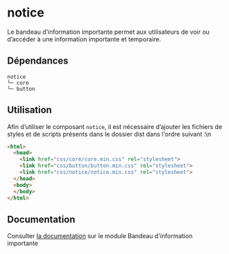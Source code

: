 # notice

Le bandeau d’information importante permet aux utilisateurs de voir ou d’accéder à une information importante et temporaire.

## Dépendances
```shell
notice
└─ core
└─ button
```

## Utilisation
Afin d’utiliser le composant `notice`, il est nécessaire d’ajouter les fichiers de styles et de scripts présents dans le dossier dist dans l'ordre suivant :\n
```html
<html>
  <head>
    <link href="css/core/core.min.css" rel="stylesheet">
    <link href="css/button/button.min.css" rel="stylesheet">
    <link href="css/notice/notice.min.css" rel="stylesheet">
  </head>
  <body>
  </body>
</html>
```

## Documentation

Consulter [la documentation](https://www.systeme-de-design.gouv.fr/elements-d-interface/composants/bandeau-d-information-importante) sur le module Bandeau d'information importante